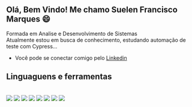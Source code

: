 ## Olá, Bem Vindo! Me chamo Suelen Francisco Marques 😄

Formada em Analise e Desenvolvimento de Sistemas <br>
Atualmente estou em busca de conhecimento, estudando automação de teste com Cypress... 

- Você pode se conectar comigo pelo [Linkedin](https://www.linkedin.com/in/suelen-francisco-marques-4231b5172/)<br>

## Linguaguens e ferramentas

<div style="display: inline_block"><br>
<img align="center" src="https://img.shields.io/badge/HTML-239120?style=for-the-badge&logo=html5&logoColor=white" />
<img align="center" src="https://img.shields.io/badge/CSS3-1572B6?style=for-the-badge&logo=css3&logoColor=white" />
<img align="center" src="https://img.shields.io/badge/JavaScript-F7DF1E?style=for-the-badge&logo=javascript&logoColor=black" />
<img align="center" src="https://img.shields.io/badge/PostgreSQL-316192?style=for-the-badge&logo=postgresql&logoColor=white" />
<img align="center" src="https://img.shields.io/badge/MySQL-005C84?style=for-the-badge&logo=mysql&logoColor=white" />
<img align="center" src="https://img.shields.io/badge/GIT-E44C30?style=for-the-badge&logo=git&logoColor=white" />
<img align="center" src="https://img.shields.io/badge/TypeScript-007ACC?style=for-the-badge&logo=typescript&logoColor=white" />
<img align="center" src="https://img.shields.io/badge/Node.js-43853D?style=for-the-badge&logo=node.js&logoColor=white" />
</div><br>

<!-- [![Top Langs](https://github-readme-stats.vercel.app/api/top-langs/?username=anuraghazra&layout=compact)](https://github.com/anuraghazra/github-readme-stats) 
![Anurag's GitHub stats](https://github-readme-stats.vercel.app/api?username=anuraghazra&show_icons=true&theme=radical) -->
